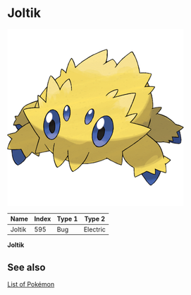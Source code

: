 # Joltik


![Joltik](images/595.png)

| **Name** | **Index** | **Type 1** | **Type 2** |
|----|----|----|----|
| Joltik | 595 | Bug | Electric  |

**Joltik** 

## See also

[List of Pokémon](../pokemon.md)

